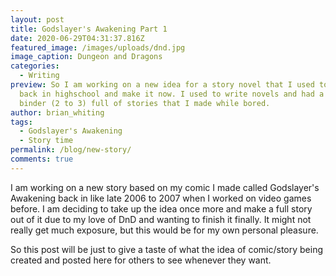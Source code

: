 ```yaml
---
layout: post
title: Godslayer's Awakening Part 1
date: 2020-06-29T04:31:37.816Z
featured_image: /images/uploads/dnd.jpg
image_caption: Dungeon and Dragons
categories:
  - Writing
preview: So I am working on a new idea for a story novel that I used to write
  back in highschool and make it now. I used to write novels and had a whole
  binder (2 to 3) full of stories that I made while bored.
author: brian_whiting
tags:
  - Godslayer's Awakening
  - Story time
permalink: /blog/new-story/
comments: true
---
```


I am working on a new story based on my comic I made called Godslayer's Awakening back in like late 2006 to 2007 when I worked on video games before. I am deciding to take up the idea once more and make a full story out of it due to my love of DnD and wanting to finish it finally. It might not really get much exposure, but this would be for my own personal pleasure.

So this post will be just to give a taste of what the idea of comic/story being created and posted here for others to see whenever they want.

